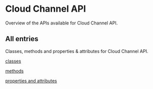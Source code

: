 [
This is a templated file. Adding content to this file may result in it being
reverted. Instead, if you want to place additional content, create an
"overview_content.md" file in `docs/` directory. The Sphinx tool will
pick up on the content and merge the content.
]: #

# Cloud Channel API

Overview of the APIs available for Cloud Channel API.

## All entries

Classes, methods and properties & attributes for
Cloud Channel API.

[classes](https://cloud.google.com/python/docs/reference/channel/latest/summary_class.html)

[methods](https://cloud.google.com/python/docs/reference/channel/latest/summary_method.html)

[properties and
attributes](https://cloud.google.com/python/docs/reference/channel/latest/summary_property.html)
